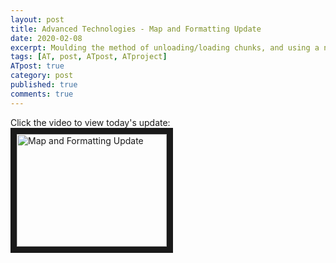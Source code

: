 ```yaml
---
layout: post
title: Advanced Technologies - Map and Formatting Update
date: 2020-02-08
excerpt: Moulding the method of unloading/loading chunks, and using a new landscape.
tags: [AT, post, ATpost, ATproject]
ATpost: true
category: post
published: true
comments: true
---
```

Click the video to view today's update:
<a href="http://www.youtube.com/watch?feature=player_embedded&v=XyHAEMZISSI" target="_blank"><img src="http://img.youtube.com/vi/XyHAEMZISSI/0.jpg" alt="Map and Formatting Update" width="240" height="180" border="10" /></a>